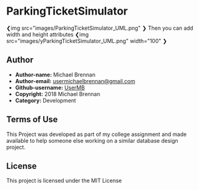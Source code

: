 # ParkingTicketSimulator

❮img src="images/ParkingTicketSimulator_UML.png" ❯
Then you can add width and height attributes
❮img src="images/yParkingTicketSimulator_UML.png" width="100" ❯

## Author

* **Author-name:** Michael Brennan
* **Author-email:** usermichaelbrennan@gmail.com
* **Github-username:** [UserMB](https://github.com/UserMB)
* **Copyright:** 2018 Michael Brennan
* **Category:** Development

## Terms of Use

This Project was developed as part of my college assignment and made available to help someone else working on a similar database design project.

## License

This project is licensed under the MIT License
